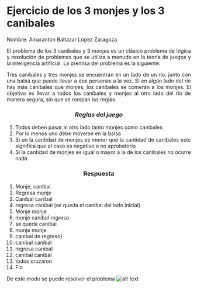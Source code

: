 # Ejercicio de los 3 monjes y los 3 canibales 
Nombre: Amaranton Baltazar López Zaragoza
<div style="text-align: justify;">
El problema de los 3 caníbales y 3 monjes es un clásico problema de lógica y resolución de problemas que se utiliza a menudo en la teoría de juegos y la inteligencia artificial. La premisa del problema es la siguiente:


Tres caníbales y tres monjes se encuentran en un lado de un río, junto con una balsa que puede llevar a dos personas a la vez. Si en algún lado del río hay más caníbales que monjes, los caníbales se comerán a los monjes. El objetivo es llevar a todos los caníbales y monjes al otro lado del río de manera segura, sin que se rompan las reglas.
</div>

<div style="text-align: center;">

### _*Reglas del juego*_
</div>
<div style="text-align: justify;">

1. Todos deben pasar al otro lado tanto monjes como canibales
2. Por lo menos uno debe moverse en la balsa
3. Si un la cantidad de monjes es menor que la cantidad de canibales esto significa que el caso es negativo o no aprobatorio 
4. Si la cantidad de monjes es igual o mayor a la de los canibales no ocurre nada
   
<div style="text-align: center;">
 
### Respuesta 
</div>

1. Monje, canibal 
2. Regresa monje
3. Canibal canibal 
4. regresa canibal
   (se queda el canibal del lado inicial)
5. Monje monje 
6. monje canibal regreso
7. se queda canibal
8. monje monje
9. canibal de regreso}
10. canibal canibal
11. regresa canibal 
12. canibal canibal
13. todos cruzaron
14. Fin
</div>

De este modo se puede resolver el problema 
![alt text](https://upload.wikimedia.org/wikipedia/commons/1/1b/JealousHusbandsProblemSolutionGraphic.png "Canibales y monjes")